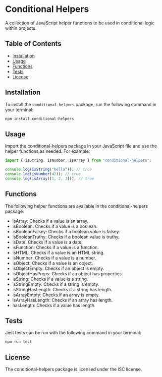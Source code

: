 # Conditional Helpers

A collection of JavaScript helper functions to be used in conditional logic within projects.

## Table of Contents

- [Installation](#installation)
- [Usage](#usage)
- [Functions](#functions)
- [Tests](#tests)
- [License](#license)

## Installation

To install the `conditional-helpers` package, run the following command in your terminal:

```bash
npm install conditional-helpers
```

## Usage

Import the conditional-helpers package in your JavaScript file and use the helper functions as needed. For example:

```js
import { isString, isNumber, isArray } from "conditional-helpers";

console.log(isString("hello")); // true
console.log(isNumber(42)); // true
console.log(isArray([1, 2, 3])); // true
```

## Functions

The following helper functions are available in the conditional-helpers package:

- isArray: Checks if a value is an array.
- isBoolean: Checks if a value is a boolean.
- isBooleanFalsey: Checks if a boolean value is falsey.
- isBooleanTruthy: Checks if a boolean value is truthy.
- isDate: Checks if a value is a date.
- isFunction: Checks if a value is a function.
- isHTML: Checks if a value is an HTML string.
- isNumber: Checks if a value is a number.
- isObject: Checks if a value is an object.
- isObjectEmpty: Checks if an object is empty.
- isObjectHasProps: Checks if an object has properties.
- isString: Checks if a value is a string.
- isStringEmpty: Checks if a string is empty.
- isStringHasLength: Checks if a string has length.
- isArrayEmpty: Checks if an array is empty.
- isArrayHasLength: Checks if an array has length.
- hasLength: Checks if a value has length.

## Tests

Jest tests can be run with the following command in your terminal:

```bash
npm run test
```

## License

The conditional-helpers package is licensed under the ISC license.
